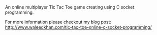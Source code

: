 An online multiplayer Tic Tac Toe game creating using C socket programming.

For more information please checkout my blog post: http://www.waleedkhan.com/tic-tac-toe-online-c-socket-programming/
